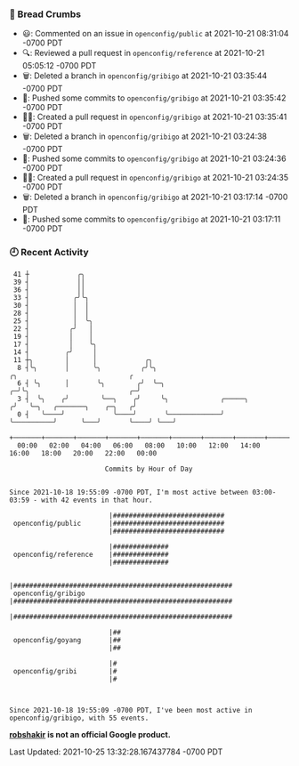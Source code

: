 ### 🍞 Bread Crumbs

 * 😃: Commented on an issue in `openconfig/public` at 2021-10-21 08:31:04 -0700 PDT
 * 🔍: Reviewed a pull request in  `openconfig/reference` at 2021-10-21 05:05:12 -0700 PDT
 * 🗑: Deleted a branch in `openconfig/gribigo` at 2021-10-21 03:35:44 -0700 PDT
 * 🚢: Pushed some commits to `openconfig/gribigo` at 2021-10-21 03:35:42 -0700 PDT
 * ✍🏼: Created a pull request in `openconfig/gribigo` at 2021-10-21 03:35:41 -0700 PDT
 * 🗑: Deleted a branch in `openconfig/gribigo` at 2021-10-21 03:24:38 -0700 PDT
 * 🚢: Pushed some commits to `openconfig/gribigo` at 2021-10-21 03:24:36 -0700 PDT
 * ✍🏼: Created a pull request in `openconfig/gribigo` at 2021-10-21 03:24:35 -0700 PDT
 * 🗑: Deleted a branch in `openconfig/gribigo` at 2021-10-21 03:17:14 -0700 PDT
 * 🚢: Pushed some commits to `openconfig/gribigo` at 2021-10-21 03:17:11 -0700 PDT

### 🕘 Recent Activity
```
 41 ┼            ╭╮
 39 ┤            ││
 36 ┤            ││
 33 ┤           ╭╯╰╮
 30 ┤           │  │
 28 ┤           │  │
 25 ┤           │  ╰╮
 22 ┤          ╭╯   │
 19 ┤          │    │
 17 ┤          │    ╰╮
 14 ┤         ╭╯     │
 11 ┼╮        │      │            ╭╮
  8 ┤╰╮       │      ╰╮          ╭╯╰╮                                    ╭╮                            ╭
  6 ┤ ╰╮      │       ╰╮        ╭╯  ╰─╮                                ╭─╯╰╮                         ╭─╯
  3 ┤  ╰╮    ╭╯        ╰──╮    ╭╯     ╰╮             ╭─────╮          ╭╯   ╰─╮   ╭───────╮    ╭─╮   ╭╯
  0 ┤   ╰────╯            ╰────╯       ╰─────────────╯     ╰──────────╯      ╰───╯       ╰────╯ ╰───╯
    +───────+───────+───────+───────+───────+───────+───────+───────+───────+───────+───────+───────+────
  00:00   02:00   04:00   06:00   08:00   10:00   12:00   14:00   16:00   18:00   20:00   22:00   00:00   

						Commits by Hour of Day


Since 2021-10-18 19:55:09 -0700 PDT, I'm most active between 03:00-03:59 - with 42 events in that hour.

```



```
                         |############################
 openconfig/public       |############################
                         |############################

                         |##############
 openconfig/reference    |##############
                         |##############

                         |#######################################################
 openconfig/gribigo      |#######################################################
                         |#######################################################

                         |##
 openconfig/goyang       |##
                         |##

                         |#
 openconfig/gribi        |#
                         |#



Since 2021-10-18 19:55:09 -0700 PDT, I've been most active in openconfig/gribigo, with 55 events.

```
**[robshakir](mailto:robjs@google.com) is not an official Google product.**  


Last Updated: 2021-10-25 13:32:28.167437784 -0700 PDT
